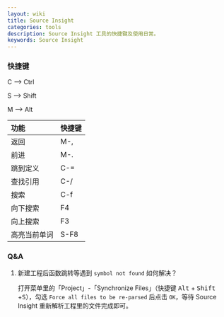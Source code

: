 ```yaml
---
layout: wiki
title: Source Insight
categories: tools
description: Source Insight 工具的快捷键及使用日常。
keywords: Source Insight
---
```


### 快捷键

C --> Ctrl

S --> Shift

M --> Alt

| 功能         | 快捷键 |
|:-------------|:-------|
| 返回         | M-,    |
| 前进         | M-.    |
| 跳到定义     | C-=    |
| 查找引用     | C-/    |
| 搜索         | C-f    |
| 向下搜索     | F4     |
| 向上搜索     | F3     |
| 高亮当前单词 | S-F8   |

### Q&A

1. 新建工程后函数跳转等遇到 `symbol not found` 如何解决？

   打开菜单里的「Project」-「Synchronize Files」（快捷键 <kbd>Alt</kbd> + <kbd>Shift</kbd> +<kbd>S</kbd>），勾选 `Force all files to be re-parsed` 后点击 `OK`，等待 Source Insight 重新解析工程里的文件完成即可。

